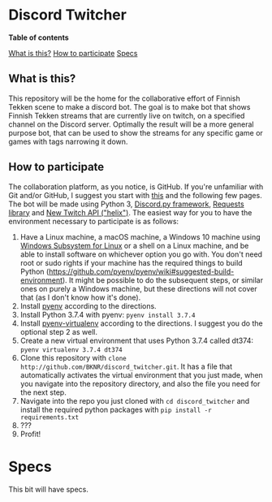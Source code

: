 # Discord Twitcher

**Table of contents**

[What is this?](#What-is-this?)
[How to participate](#How-to-participate)
[Specs](#Specs)

## What is this?

This repository will be the home for the collaborative effort of Finnish Tekken scene to make a discord bot.
The goal is to make bot that shows Finnish Tekken streams that are currently live on twitch, on a specified
channel on the Discord server. Optimally the result will be a more general purpose bot, that can be used to 
show the streams for any specific game or games with tags narrowing it down. 

## How to participate

The collaboration platform, as you notice, is GitHub. If you're unfamiliar with Git and/or GitHub, I suggest you start with 
[this](https://git-scm.com/book/en/v2/Getting-Started-Installing-Git) and the following few pages.
The bot will be made using Python 3, [Discord.py framework](https://discordpy.readthedocs.io/en/latest/),
[Requests library](https://requests.readthedocs.io/en/master/) and [New Twitch API ("helix")](https://dev.twitch.tv/docs/api). 
The easiest way for you to have the environment necessary to participate is as follows:

1. Have a Linux machine, a macOS machine, a Windows 10 machine using [Windows Subsystem for Linux](https://docs.microsoft.com/en-us/windows/wsl/install-win10)
or a shell on a Linux machine, and be able to install software on whichever option you go with. You don't 
need root or sudo rights if your machine has the required things to build Python (https://github.com/pyenv/pyenv/wiki#suggested-build-environment). 
It might be possible to do the subsequent steps, or similar ones on purely a Windows machine, but these 
directions will not cover that (as I don't know how it's done).
2. Install [pyenv](https://github.com/pyenv/pyenv) according to the directions.
3. Install Python 3.7.4 with pyenv: ``pyenv install 3.7.4``
4. Install [pyenv-virtualenv](https://github.com/pyenv/pyenv-virtualenv) according to the directions. I suggest you do the optional
step 2 as well.
5. Create a new virtual environment that uses Python 3.7.4 called dt374: ``pyenv virtualenv 3.7.4 dt374``
6. Clone this repository with ``clone http://github.com/BKNR/discord_twitcher.git``. It has a file that automatically 
activates the virtual environment that you just made, when you navigate into the repository directory, and also
the file you need for the next step.
7. Navigate into the repo you just cloned with ``cd discord_twitcher`` and install the required python packages
with ``pip install -r requirements.txt``
8. ???
9. Profit!

# Specs

This bit will have specs.
